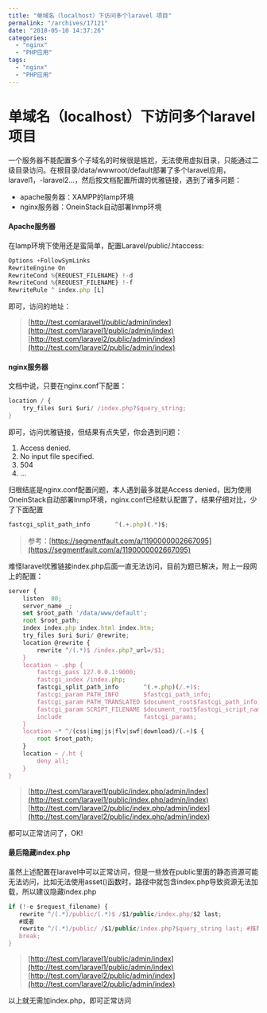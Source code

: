 ```yaml
---
title: "单域名（localhost）下访问多个laravel 项目"
permalink: "/archives/17121"
date: "2018-05-10 14:37:26"
categories: 
  - "nginx"
  - "PHP应用"
tags: 
  - "nginx"
  - "PHP应用"
---
```


# 单域名（localhost）下访问多个laravel 项目

一个服务器不能配置多个子域名的时候很是尴尬，无法使用虚拟目录，只能通过二级目录访问。在根目录/data/wwwroot/default部署了多个laravel应用，laravel1，-laravel2…，然后按文档配置所谓的优雅链接，遇到了诸多问题：

- apache服务器：XAMPP的lamp环境
- nginx服务器：OneinStack自动部署lnmp环境

#### Apache服务器

在lamp环境下使用还是蛮简单，配置Laravel/public/.htaccess:

``` js 
Options +FollowSymLinks
RewriteEngine On
RewriteCond %{REQUEST_FILENAME} !-d
RewriteCond %{REQUEST_FILENAME} !-f
RewriteRule ^ index.php [L]
```

即可，访问的地址：

> [http://test.comlaravel1/public/admin/index](http://test.com/laravel1/public/admin/index)  
> [http://test.com/laravel2/public/admin/index](http://test.com/laravel2/public/admin/index)

#### nginx服务器

文档中说，只要在nginx.conf下配置：

``` js 
location / {
    try_files $uri $uri/ /index.php?$query_string;
}
```

即可，访问优雅链接，但结果有点失望，你会遇到问题：

1. Access denied.
2. No input file specified.
3. 504
4. …

归根结底是nginx.conf配置问题，本人遇到最多就是Access denied，因为使用OneinStack自动部署lnmp环境，nginx.conf已经默认配置了，结果仔细对比，少了下面配置

``` js 
fastcgi_split_path_info       ^(.+.php)(.*)$;
```

> 参考：[https://segmentfault.com/a/1190000002667095](https://segmentfault.com/a/1190000002667095)

难怪laravel优雅链接index.php后面一直无法访问，目前为题已解决，附上一段网上的配置：

``` js 
server {
    listen  80;
    server_name _;
    set $root_path '/data/www/default';
    root $root_path;
    index index.php index.html index.htm;
    try_files $uri $uri/ @rewrite;
    location @rewrite {
        rewrite ^/(.*)$ /index.php?_url=/$1;
    }
    location ~ .php {
        fastcgi_pass 127.0.0.1:9000;
        fastcgi_index /index.php;
        fastcgi_split_path_info       ^(.+.php)(/.+)$;
        fastcgi_param PATH_INFO       $fastcgi_path_info;
        fastcgi_param PATH_TRANSLATED $document_root$fastcgi_path_info;
        fastcgi_param SCRIPT_FILENAME $document_root$fastcgi_script_name;
        include                       fastcgi_params;
    }
    location ~* ^/(css|img|js|flv|swf|download)/(.+)$ {
        root $root_path;
    }
    location ~ /.ht {
        deny all;
    }
}
```

> [http://test.com/laravel1/public/index.php/admin/index](http://test.com/laravel1/public/index.php/admin/index)  
> [http://test.com/laravel2/public/index.php/admin/index](http://test.com/laravel2/public/index.php/admin/index)

都可以正常访问了，OK!

#### 最后隐藏index.php

虽然上述配置在laravel中可以正常访问，但是一些放在public里面的静态资源可能无法访问，比如无法使用asset()函数时，路径中就包含index.php导致资源无法加载，所以建议隐藏index.php

``` js 
if (!-e $request_filename) {
   rewrite ^/(.*)/public/(.*)$ /$1/public/index.php/$2 last;
   #或者
   rewrite ^/(.*)/public/ /$1/public/index.php?$query_string last; #推荐
   break;
}
```

> [http://test.com/laravel1/public/admin/index](http://test.com/laravel1/public/admin/index)  
> [http://test.com/laravel2/public/admin/index](http://test.com/laravel2/public/admin/index)

以上就无需加index.php，即可正常访问
